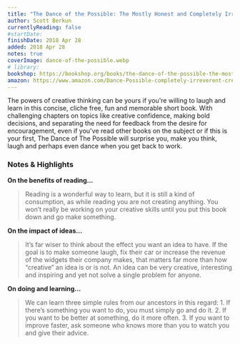 ```yaml
---
title: "The Dance of the Possible: The Mostly Honest and Completely Irreverent Guide to Creativity"
author: Scott Berkun
currentlyReading: false
#startDate:
finishDate: 2018 Apr 28
added: 2018 Apr 28
notes: true
coverImage: dance-of-the-possible.webp
# library: 
bookshop: https://bookshop.org/books/the-dance-of-the-possible-the-mostly-honest-completely-irreverent-guide-to-creativity/9780983873143
amazon: https://www.amazon.com/Dance-Possible-completely-irreverent-creativity/dp/0983873143
---
```


The powers of creative thinking can be yours if you're willing to laugh and learn in this concise, cliche free, fun and memorable short book. With challenging chapters on topics like creative confidence, making bold decisions, and separating the need for feedback from the desire for encouragement, even if you've read other books on the subject or if this is your first, The Dance of The Possible will surprise you, make you think, laugh and perhaps even dance when you get back to work.

### Notes & Highlights
**On the benefits of reading…**
> Reading is a wonderful way to learn, but it is still a kind of consumption, as while reading you are not creating anything. You won’t really be working on your creative skills until you put this book down and go make something.  

**On the impact of ideas…**
> It’s far wiser to think about the effect you want an idea to have. If the goal is to make someone laugh, fix their car or increase the revenue of the widgets their company makes, that matters far more than how “creative” an idea is or is not. An idea can be very creative, interesting and inspiring and yet not solve a single problem for anyone.

**On doing and learning…**
> We can learn three simple rules from our ancestors in this regard: 1. If there’s something you want to do, you must simply go and do it. 2. If you want to be better at something, do it more often. 3. If you want to improve faster, ask someone who knows more than you to watch you and give their advice.
